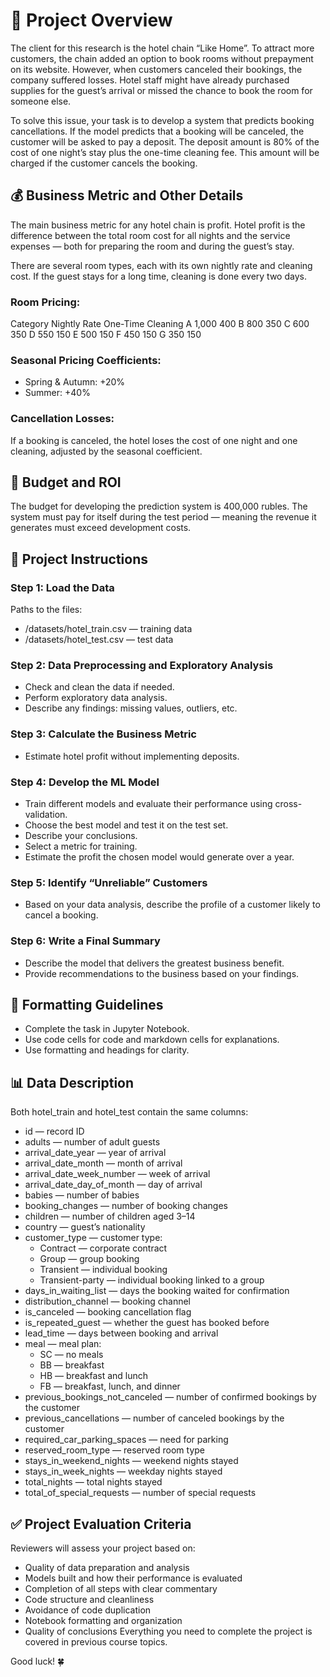 # 🏨 Project Overview
The client for this research is the hotel chain “Like Home”. To attract more customers, the chain added an option to book rooms without prepayment on its website. However, when customers canceled their bookings, the company suffered losses. Hotel staff might have already purchased supplies for the guest’s arrival or missed the chance to book the room for someone else.

To solve this issue, your task is to develop a system that predicts booking cancellations. If the model predicts that a booking will be canceled, the customer will be asked to pay a deposit. The deposit amount is 80% of the cost of one night’s stay plus the one-time cleaning fee. This amount will be charged if the customer cancels the booking.

## 💰 Business Metric and Other Details
The main business metric for any hotel chain is profit. Hotel profit is the difference between the total room cost for all nights and the service expenses — both for preparing the room and during the guest’s stay.

There are several room types, each with its own nightly rate and cleaning cost. If the guest stays for a long time, cleaning is done every two days.

### Room Pricing:
Category	Nightly Rate	One-Time Cleaning
A	1,000	400
B	800	350
C	600	350
D	550	150
E	500	150
F	450	150
G	350	150
### Seasonal Pricing Coefficients:
- Spring & Autumn: +20%
- Summer: +40%

### Cancellation Losses:
If a booking is canceled, the hotel loses the cost of one night and one cleaning, adjusted by the seasonal coefficient.

## 💼 Budget and ROI
The budget for developing the prediction system is 400,000 rubles. The system must pay for itself during the test period — meaning the revenue it generates must exceed development costs.

## 🧭 Project Instructions
### Step 1: Load the Data
Paths to the files:

- /datasets/hotel_train.csv — training data
- /datasets/hotel_test.csv — test data

### Step 2: Data Preprocessing and Exploratory Analysis
- Check and clean the data if needed.
- Perform exploratory data analysis.
- Describe any findings: missing values, outliers, etc.

### Step 3: Calculate the Business Metric
- Estimate hotel profit without implementing deposits.

### Step 4: Develop the ML Model
- Train different models and evaluate their performance using cross-validation.
- Choose the best model and test it on the test set.
- Describe your conclusions.
- Select a metric for training.
- Estimate the profit the chosen model would generate over a year.

### Step 5: Identify “Unreliable” Customers
- Based on your data analysis, describe the profile of a customer likely to cancel a booking.

### Step 6: Write a Final Summary
- Describe the model that delivers the greatest business benefit.
- Provide recommendations to the business based on your findings.

## 📝 Formatting Guidelines
- Complete the task in Jupyter Notebook.
- Use code cells for code and markdown cells for explanations.
- Use formatting and headings for clarity.

## 📊 Data Description
Both hotel_train and hotel_test contain the same columns:

- id — record ID
- adults — number of adult guests
- arrival_date_year — year of arrival
- arrival_date_month — month of arrival
- arrival_date_week_number — week of arrival
- arrival_date_day_of_month — day of arrival
- babies — number of babies
- booking_changes — number of booking changes
- children — number of children aged 3–14
- country — guest’s nationality
- customer_type — customer type:
  - Contract — corporate contract
  - Group — group booking
  - Transient — individual booking
  - Transient-party — individual booking linked to a group
- days_in_waiting_list — days the booking waited for confirmation
- distribution_channel — booking channel
- is_canceled — booking cancellation flag
- is_repeated_guest — whether the guest has booked before
- lead_time — days between booking and arrival
- meal — meal plan:
  - SC — no meals
  - BB — breakfast
  - HB — breakfast and lunch
  - FB — breakfast, lunch, and dinner
- previous_bookings_not_canceled — number of confirmed bookings by the customer
- previous_cancellations — number of canceled bookings by the customer
- required_car_parking_spaces — need for parking
- reserved_room_type — reserved room type
- stays_in_weekend_nights — weekend nights stayed
- stays_in_week_nights — weekday nights stayed
- total_nights — total nights stayed
- total_of_special_requests — number of special requests

## ✅ Project Evaluation Criteria
Reviewers will assess your project based on:

- Quality of data preparation and analysis
- Models built and how their performance is evaluated
- Completion of all steps with clear commentary
- Code structure and cleanliness
- Avoidance of code duplication
- Notebook formatting and organization
- Quality of conclusions
Everything you need to complete the project is covered in previous course topics.

Good luck! 🍀
